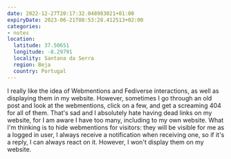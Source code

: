 ```yaml
---
date: 2022-12-27T20:17:32.048983021+01:00
expiryDate: 2023-06-21T08:53:28.412513+02:00
categories:
- notes
location:
  latitude: 37.50651
  longitude: -8.29791
  locality: Santana da Serra
  region: Beja
  country: Portugal
---
```


I really like the idea of Webmentions and Fediverse interactions, as well as displaying them in my website. However, sometimes I go through an old post and look at the webmentions, click on a few, and get a screaming 404 for all of them. That's sad and I absolutely hate having dead links on my website, for I am aware I have too many, including to my own website. What I'm thinking is to hide webmentions for visitors: they will be visible for me as a logged in user, I always receive a notification when receiving one, so if it's a reply, I can always react on it. However, I won't display them on my website.
